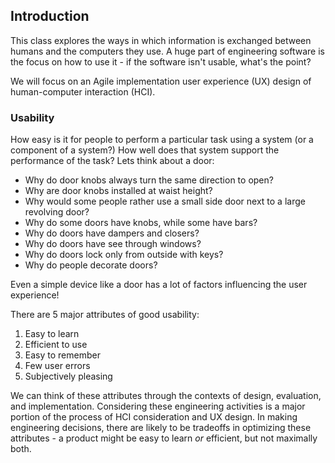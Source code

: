 ## Introduction

This class explores the ways in which information is exchanged between humans and the computers they use. A huge part of engineering software is the focus on how to use it - if the software isn't usable, what's the point?

We will focus on an Agile implementation user experience (UX) design of human-computer interaction (HCI).

### Usability
How easy is it for people to perform a particular task using a system (or a component of a system?) How well does that system support the performance of the task? Lets think about a door:
- Why do door knobs always turn the same direction to open?  
- Why are door knobs installed at waist height?  
- Why would some people rather use a small side door next to a large revolving door?  
- Why do some doors have knobs, while some have bars?  
- Why do doors have dampers and closers?  
- Why do doors have see through windows?  
- Why do doors lock only from outside with keys?  
- Why do people decorate doors?

Even a simple device like a door has a lot of factors influencing the user experience!

There are 5 major attributes of good usability:
1. Easy to learn
2. Efficient to use
3. Easy to remember
4. Few user errors
5. Subjectively pleasing

We can think of these attributes through the contexts of design, evaluation, and implementation. Considering these engineering activities is a major portion of the process of HCI consideration and UX design. In making engineering decisions, there are likely to be tradeoffs in optimizing these attributes - a product might be easy to learn *or* efficient, but not maximally both.	